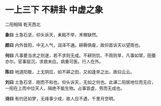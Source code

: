 # 一上三下 不耕卦 中虚之象

二阳相隔 乾天西北

**象曰** 土急石坚，仰头诉天，耒耜不举，禾稼缺然。

**颜曰** 内外皆阳，中无人气，润泽不通。耕耨俱废，故仰首诉天以望雨也。

**何曰** 凡事要当求之则遂，若不求则无成。不耕则饥、不雨则旱，凡事如常，田蚕亦尔。官事屈沉，求救未应。病重可医。行人在外。

**陈曰** 地道阳极，上无阴应，如不耕之田，又如逢旱之出，故曰云云。

**刘曰** 土急石坚．刚而不和也。仰头诉天，无如之何也。此课二阳居地位而无应，一阳在上而中位天人，隔绝不能生物。占事皆虚，劳而无成也。

**诗曰** 有约还如梦，无缘事少成，故人应不遇，千里月空明。
